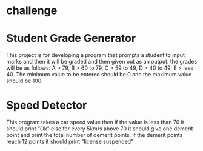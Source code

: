 # challenge
# Student Grade Generator
This project is for developing a program that prompts a student to input marks and then it will be graded and then given out as an output. the grades will be as follows: A > 79, B > 60 to 79, C > 59 to 49, D > 40 to 49, E > less 40. The minimum value to be entered should be 0 and the maximum value should be 100.

# Speed Detector
This program takes a car speed value then if the value is less than 70 it should print "Ok" else for every 5km/s above 70 it should give one demerit point and print the total number of demerit points. if the demerit points reach 12 points it should print "license suspended"
